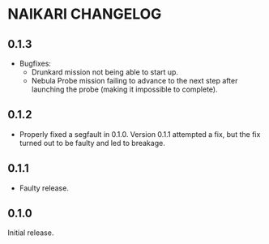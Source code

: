 # NAIKARI CHANGELOG

## 0.1.3

* Bugfixes:
  * Drunkard mission not being able to start up.
  * Nebula Probe mission failing to advance to the next step after
    launching the probe (making it impossible to complete).

## 0.1.2

* Properly fixed a segfault in 0.1.0. Version 0.1.1 attempted a fix, but
  the fix turned out to be faulty and led to breakage.

## 0.1.1

* Faulty release.

## 0.1.0

Initial release.
